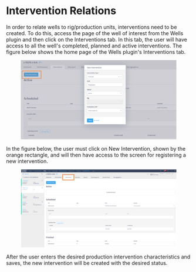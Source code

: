 # Intervention Relations

In order to relate wells to rig/production units, interventions need to be created. To do this, access the page of the well of interest from the Wells plugin and then click on the Interventions tab. In this tab, the user will have access to all the well's completed, planned and active interventions. The figure below shows the home page of the Wells plugin's Interventions tab.

<figure><img src="../../.gitbook/assets/fig11.png" alt=""><figcaption></figcaption></figure>

In the figure below, the user must click on New Intervention, shown by the orange rectangle, and will then have access to the screen for registering a new intervention.

<figure><img src="../../.gitbook/assets/fig10.png" alt=""><figcaption></figcaption></figure>

After the user enters the desired production intervention characteristics and saves, the new intervention will be created with the desired status.
